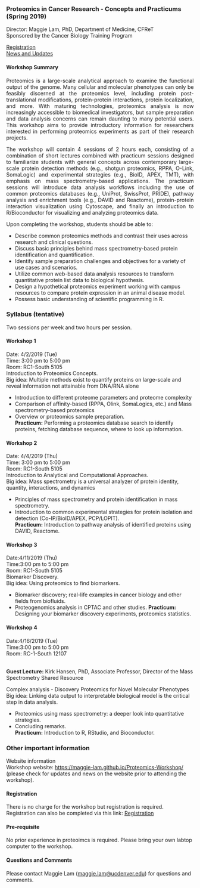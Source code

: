 ### Proteomics in Cancer Research - Concepts and Practicums (Spring 2019) 
Director: Maggie Lam, PhD, Department of Medicine, CFReT <br>
Sponsored by the Cancer Biology Training Program <br>

[Registration](https://goo.gl/forms/0Js0GpKV5XmqBFQe2)<br>
[News and Updates](https://maggie-lam.github.io/Proteomics-Workshop/updates.html)

#### Workshop Summary
<p align="justify">
Proteomics is a large-scale analytical approach to examine the functional output of the genome. Many cellular and molecular phenotypes can only be feasibly discerned at the proteomics level, including protein post-translational modifications, protein-protein interactions, protein localization, and more. With maturing technologies, proteomics analysis is now increasingly accessible to biomedical investigators, but sample preparation and data analysis concerns can remain daunting to many potential users. This workshop aims to provide introductory information for researchers interested in performing proteomics experiments as part of their research projects.
</p>
<p align="justify">
The workshop will contain 4 sessions of 2 hours each, consisting of a combination of short lectures combined with practicum sessions designed to familiarize students with general concepts across contemporary large-scale protein detection methods (e.g., shotgun proteomics, RPPA, O-Link, SomaLogic) and experimental strategies (e.g., BioID, APEX, TMT), with emphasis on mass spectrometry-based applications. The practicum sessions will introduce data analysis workflows including the use of common proteomics databases (e.g., UniProt, SwissProt, PRIDE), pathway analysis and enrichment tools (e.g., DAVID and Reactome), protein-protein interaction visualization using Cytoscape, and finally an introduction to R/Bioconductor for visualizing and analyzing proteomics data.
</p>

Upon completing the workshop, students should be able to:
-	Describe common proteomics methods and contrast their uses across research and clinical questions.
-	Discuss basic principles behind mass spectrometry-based protein identification and quantification.
-	Identify sample preparation challenges and objectives for a variety of use cases and scenarios.
-	Utilize common web-based data analysis resources to transform quantitative protein list data to biological hypothesis.
-	Design a hypothetical proteomics experiment working with campus resources to compare protein expression in an animal disease model.
-	Possess basic understanding of scientific programming in R.

###  Syllabus (tentative) 
Two sessions per week and two hours per session.

####  Workshop 1
Date: 4/2/2019 (Tue) <br>
Time: 3:00 pm to 5:00 pm <br>
Room: RC1-South 5105 <br>
Introduction to Proteomics Concepts.<br>
Big idea: Multiple methods exist to quantify proteins on large-scale and reveal information not attainable from DNA/RNA alone <br>
- Introduction to different proteome parameters and proteome complexity
- Comparison of affinity-based (RPPA, Olink, SomaLogics, etc.) and Mass spectrometry-based proteomics
- Overview or proteomics sample preparation. <br>
**Practicum:** Performing a proteomics database search to identify proteins, fetching database sequence, where to look up information. 

####  Workshop 2
Date: 4/4/2019 (Thu)<br>
Time: 3:00 pm to 5:00 pm<br>
Room: RC1-South 5105 <br>
Introduction to Analytical and Computational Approaches.<br>
Big idea: Mass spectrometry is a universal analyzer of protein identity, quantity, interactions, and dynamics <br>
- Principles of mass spectrometry and protein identification in mass spectrometry. 
- Introduction to common experimental strategies for protein isolation and detection (Co-IP/BioID/APEX, PCP/LOPIT).<br>
**Practicum:** Introduction to pathway analysis of identified proteins using DAVID, Reactome.

####  Workshop 3
Date:4/11/2019 (Thu)<br>
Time:3:00 pm to 5:00 pm<br>
Room: RC1-South 5105 <br>
Biomarker Discovery. <br>
Big idea: Using proteomics to find biomarkers.<br>
- Biomarker discovery; real-life examples in cancer biology and other fields from biofluids. 
- Proteogenomics analysis in CPTAC and other studies.
**Practicum:** Designing your biomarker discovery experiments, proteomics statistics.

####  Workshop 4
Date:4/16/2019 (Tue)<br>
Time:3:00 pm to 5:00 pm<br>
Room: RC-1-South 12107 <br><br>

**Guest Lecture:** 
Kirk Hansen, PhD, Associate Professor, Director of the Mass Spectrometry Shared Resource <br>

Complex analysis - Discovery Proteomics for Novel Molecular Phenotypes<br>
Big idea: Linking data output to interpretable biological model is the critical step in data analysis. <br>
- Proteomics using mass spectrometry: a deeper look into quantitative strategies. 
- Concluding remarks.<br>
**Practicum:** Introduction to R, RStudio, and Bioconductor.

### Other important information
Website information <br>
Workshop website: https://maggie-lam.github.io/Proteomics-Workshop/ (please check for updates and news on the website prior to attending the workshop).

#### Registration
There is no charge for the workshop but registration is required.<br>
Registration can also be completed via this link: [Registration](https://goo.gl/forms/0Js0GpKV5XmqBFQe2)

#### Pre-requisite
No prior experience in proteoimcs is required. Please bring your own labtop computer to the workshop.

#### Questions and Comments
Please contact Maggie Lam (maggie.lam@ucdenver.edu) for questions and comments.




